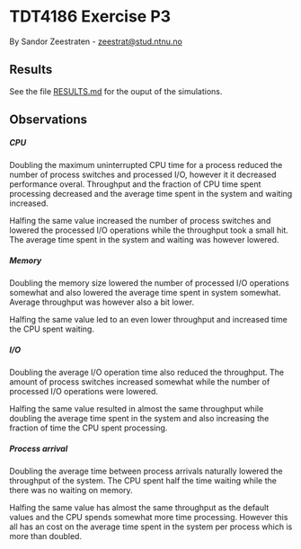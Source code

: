 # TDT4186 Exercise P3
By Sandor Zeestraten - zeestrat@stud.ntnu.no

## Results
See the file [RESULTS.md](RESULTS.md) for the ouput of the simulations.

## Observations

##### CPU
Doubling the maximum uninterrupted CPU time for a process reduced the number of process switches and processed I/O, however it it decreased performance overal.
Throughput and the fraction of CPU time spent processing decreased and the average time spent in the system and waiting increased.

Halfing the same value increased the number of process switches and lowered the processed I/O operations while the throughput took a small hit.
The average time spent in the system and waiting was however lowered.

##### Memory
Doubling the memory size lowered the number of processed I/O operations somewhat and also lowered the average time spent in system somewhat.
Average throughput was however also a bit lower.

Halfing the same value led to an even lower throughput and increased time the CPU spent waiting.

##### I/O
Doubling the average I/O operation time also reduced the throughput. The amount of process switches increased somewhat while the number of processed I/O operations were lowered.

Halfing the same value resulted in almost the same throughput while doubling the average time spent in the system and also increasing the fraction of time the CPU spent processing.

##### Process arrival
Doubling the average time between process arrivals naturally lowered the throughput of the system.
The CPU spent half the time waiting while the there was no waiting on memory.

Halfing the same value has almost the same throughput as the default values and the CPU spends somewhat more time processing.
However this all has an cost on the average time spent in the system per process which is more than doubled.

